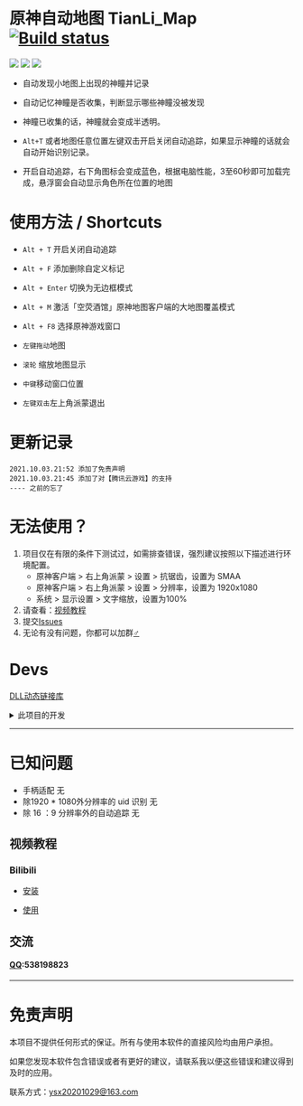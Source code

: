 #  原神自动地图 TianLi_Map [![Build status](https://ci.appveyor.com/api/projects/status/8kmemyn4jssya2xs?svg=true)](https://ci.appveyor.com/project/GengGode/genshinimpact-automap)

 [![](https://img.shields.io/github/downloads/GengGode/GenshinImpact_AutoMap/total)](https://github.com/GengGode/GenshinImpact_AutoMap/releases) ![](https://img.shields.io/github/v/release/GengGode/GenshinImpact_AutoMap?include_prereleases) ![](https://img.shields.io/github/languages/top/GengGode/GenshinImpact_AutoMap)

* 自动发现小地图上出现的神瞳并记录

* 自动记忆神瞳是否收集，判断显示哪些神瞳没被发现

* 神瞳已收集的话，神瞳就会变成半透明。

* `Alt+T` 或者地图任意位置左键双击开启关闭自动追踪，如果显示神瞳的话就会自动开始识别记录。

* 开启自动追踪，右下角图标会变成蓝色，根据电脑性能，3至60秒即可加载完成，悬浮窗会自动显示角色所在位置的地图

# 使用方法 / Shortcuts

* `Alt + T` 开启关闭自动追踪

* `Alt + F` 添加删除自定义标记

* `Alt + Enter` 切换为无边框模式

* `Alt + M` 激活「空荧酒馆」原神地图客户端的大地图覆盖模式

* `Alt + F8` 选择原神游戏窗口

* `左键拖动`地图

* `滚轮` 缩放地图显示

* `中键`移动窗口位置

* `左键双击`左上角派蒙退出

# 更新记录

    2021.10.03.21:52 添加了免责声明
    2021.10.03.21:45 添加了对【腾讯云游戏】的支持
    ---- 之前的忘了

# 无法使用？

1. 项目仅在有限的条件下测试过，如需排查错误，强烈建议按照以下描述进行环境配置。
   * 原神客户端 > 右上角派蒙 > 设置 > 抗锯齿，设置为 SMAA
   * 原神客户端 > 右上角派蒙 > 设置 > 分辨率，设置为 1920x1080
   * 系统 > 显示设置 > 文字缩放，设置为100%
2. 请查看：[视频教程](#视频教程)
3. 提交[Issues](/issues)
3. 无论有没有问题，你都可以加群[♂](#交流)

# Devs

[DLL动态链接库](https://github.com/GengGode/GenshinImpact_AutoTrack_DLL)
<details>
  <summary>此项目的开发</summary>
 解压resource.rar在项目目录下，释放资源文件，否则编译不过。
 编译 MSBuild 即可，需要VS安装Qt VS Tools插件。

  ## 已经实现

  * [√] 通过游戏内小地图，自动识别角色所在位置以及角色朝向

  * [√] 添加了自动识别UID

  * [√] 检测游戏状态

  * [√] 添加标记

  * [√] 缩放改为以指针为中心

  * [√] 根据数据库显示周围资源分布

  * [√] 保存存档

  * [√] 保存日志，包含可追溯数据，如存档损坏，可以此追溯

  ## 计划实现

  * [ ] 添加更多点位

  * [ ] 优化UI（慢慢来）

  * [ ] 优化匹配

  * [ ] 添加图论部分实现导航收集某种资源的最短路径

  * [ ] 添加惯性导航部分

  ## 开发环境

  * Visual Studio 2017

  * Qt5.14.2

  * opencv4.5.0

  ## 工作原理

  本地图是通过调用Windows Api来对原神的游戏窗口进行截屏，然后对画面进行图像处理，对地图与世界地图进行匹配来实现的自动追踪。

  通过Api来设置地图为顶层窗口，使其保持在原神游戏窗口的上方。

  目前所有涉及对原神窗口的操作如下：
  ``` C++
   giHandle = FindWindowA(NULL, "原神"); //获取原神窗口句柄

   giIsDisplayFlag = !IsIconic(giHandle); //判断原神是否处于最小化

   GetWindowRect(giHandle, &giRect); //获取原神窗口区域

   HDC hScreen = GetDC(giHandle); //获取原神窗口画面，作用是截屏获取原神画面

   SetForegroundWindow(giHandle); //激活原神窗口为焦点

   if (giHandle != NULL) //判断原神窗口句柄是否为空

   ```

  ## 系统权限

  之后的开发中将会涉及到数据文件的保存与读取，目前会在Temp（目前版本应该会改到My Game目录下，Temp下容易被删除）目录中建立名为GenshinImpactAutoMap的文件夹，并在该文件夹中建立数据存档。

  （说不定会改到AppData下的LocalLow里）

  如：`C:\Users\%USERNAME%\AppData\Local\Temp\GenshinImpactAutoMap`

  日后可能会开发GPU加速图像处理的功能，需要使用GPU运算。

  目前为了与“「空荧酒馆」原神地图”客户端通信还使用了本机的23333端口用来发送原神角色的位置、朝向以及UID。

  还有读写文件存档。

  除此之外不存在其他系统资源的使用，也没有获取系统权限的需求。

</details>

----
# 已知问题

* 手柄适配 无
* 除1920 * 1080外分辨率的 uid 识别 无
* 除 16 ：9 分辨率外的自动追踪 无

## 视频教程

### Bilibili

* [安装](https://www.bilibili.com/video/BV1Wy4y1x754)

* [使用](https://www.bilibili.com/video/BV1ar4y1A7c5)

## 交流

#### [QQ](https://jq.qq.com/?_wv=1027&k=PBb6IKIY):538198823
----


# 免责声明

本项目不提供任何形式的保证。所有与使用本软件的直接风险均由用户承担。

如果您发现本软件包含错误或者有更好的建议，请联系我以便这些错误和建议得到及时的应用。

联系方式：ysx20201029@163.com